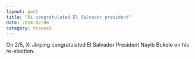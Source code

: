 ```yaml
---
layout: post
title: "Xi congratulated El Salvador president"
date: 2024-02-08
category: tracexi
---
```


On 2/5, Xi Jinping congratulated El Salvador President Nayib Bukele on his re-election.

